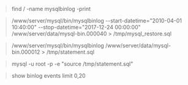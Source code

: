 > find  / -name mysqlbinlog -print

> /www/server/mysql/bin/mysqlbinlog  --start-datetime="2010-04-01 10:40:00"   --stop-datetime="2017-12-24 00:00:00" /www/server/data/mysql-bin.000040 > /tmp/mysql_restore.sql

> /www/server/mysql/bin/mysqlbinlog /www/server/data/mysql-bin.000012 > /tmp/statement.sql

> mysql -u root -p -e "source /tmp/statement.sql"

> show binlog events limit 0,20
